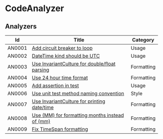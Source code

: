 # CodeAnalyzer

## Analyzers

| Id  | Title | Category |
| --- | ----- | -------- |
| AN0001 | [Add circuit breaker to loop](/docs/AN0001.md) | Usage |
| AN0002 | [DateTime kind should be UTC](/docs/AN0002.md) | Usage |
| AN0003 | [Use InvariantCulture for double/float parsing](/docs/AN0003.md) | Formatting |
| AN0004 | [Use 24 hour time format](/docs/AN0004.md) | Formatting |
| AN0005 | [Add assertion in test](/docs/AN0000.md) | Usage |
| AN0006 | [Use unit test method naming convention](/docs/AN0000.md) | Style |
| AN0007 | [Use InvariantCulture for printing date/time](/docs/AN0000.md) | Formatting |
| AN0008 | [Use (MM) for formatting months instead of (mm)](/docs/AN0000.md) | Formatting |
| AN0009 | [Fix TimeSpan formatting](/docs/AN0009.md) | Formatting |
